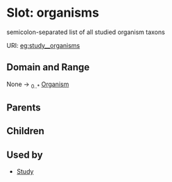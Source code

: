 
# Slot: organisms


semicolon-separated list of all studied organism taxons

URI: [eg:study__organisms](http://w3id.org/ontogpt/environmental-metagenome/study__organisms)


## Domain and Range

None &#8594;  <sub>0..\*</sub> [Organism](Organism.md)

## Parents


## Children


## Used by

 * [Study](Study.md)
